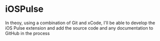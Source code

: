 # iOSPulse
In theoy, using a combination of Git and xCode, I'll be able to develop the iOS Pulse extension and add the source code and any documentation to GitHub in the process